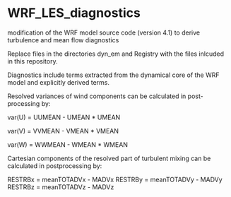 # WRF_LES_diagnostics
modification of the WRF model source code (version 4.1) to derive turbulence and mean flow diagnostics 

Replace files in the directories dyn_em and Registry with the files inlcuded in this repository. 

Diagnostics include terms extracted from the dynamical core of the WRF model and explicitly derived terms.

Resolved variances of wind components can be calculated in post-processing by:

var(U) = UUMEAN - UMEAN * UMEAN

var(V) = VVMEAN - VMEAN * VMEAN

var(W) = WWMEAN - WMEAN * WMEAN

Cartesian components of the resolved part of turbulent mixing can be calculated in postprocessing by:

RESTRBx = meanTOTADVx - MADVx
RESTRBy = meanTOTADVy - MADVy
RESTRBz = meanTOTADVz - MADVz
